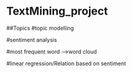 # TextMining_project
##Topics
#topic modelling 

#sentiment analysis

#most frequent word -->word cloud

#linear regression/Relation based on sentiment